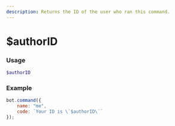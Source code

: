 ```yaml
---
description: Returns the ID of the user who ran this command.
---
```


# $authorID

### Usage

```php
$authorID
```

### Example

```javascript
bot.command({
    name: "me",
    code: `Your ID is \`$authorID\``
});
```

